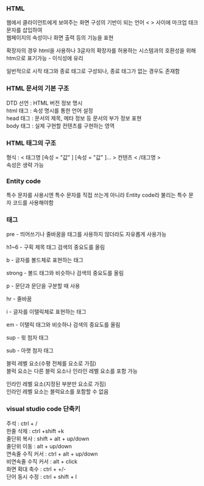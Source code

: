 ### HTML
웹에서 클라이언트에게 보여주는 화면 구성의 기반이 되는 언어 < > 사이에 마크업 태크문자를 삽입하여  
웹페이지의 속성이나 화면 출력 등의 기능을 표현  
  
확장자의 경우 html을 사용하나 3글자의 확장자를 허용하는 시스템과의 호환성을 위해 htm으로 표기가능 - 이식성에 유리  

일반적으로 시작 태그와 종료 태그로 구성되나, 종료 태그가 없는 경우도 존재함

### HTML 문서의 기본 구조

DTD 선언 : HTML 버전 정보 명시  
html 태그 : 속성 명시를 통한 언어 설정  
head 태그 : 문서의 제목, 메타 정보 등 문서의 부가 정보 표현  
body 태그 : 실제 구현할 컨텐츠를 구현하는 영역  

### HTML 태그의 구조

형식 : < 태그명 [속성 = "값" ] [속성 = "값" ]... >     컨텐츠      < /태그명 >  
속성은 생략 가능  

### Entity code

특수 문자를 사용시엔 특수 문자를 직접 쓰는게 아니라 Entity code라 불리는 특수 문자 코드를 사용해야함  

### 태그

pre - 띄어쓰기나 줄바꿈을 태그를 사용하지 않더라도 자유롭게 사용가능  

h1~6 - 구획 제목 태그 검색의 중요도를 올림

b - 글자를 볼드체로 표현하는 태그 

strong - 볼드 태그와 비슷하나 검색의 중요도를 올림  

p - 문단과 문단을 구분할 때 사용  

hr - 줄바꿈  

i - 글자를 이탤릭체로 표현하는 태그  

em - 이탤릭 태그와 비슷하나 검색의 중요도를 올림  

sup - 윗 첨자 태그  

sub - 아랫 첨자 태그

블럭 레벨 요소(수평 전체를 요소로 가짐)  
블럭 요소는 다른 블럭 요소나 인라인 레벨 요소를 포함 가능  

인라인 레벨 요소(지정된 부분만 요소로 가짐)  
인라인 레벨 요소는 블럭요소를 포함할 수 없음  

### visual studio code 단축키

주석 : ctrl + /  
한줄 삭제 : ctrl +shift +k  
줄단위 복사 : shift + alt + up/down  
줄단위 이동 : alt + up/down   
연속줄 수직 커서 : ctrl + alt + up/down  
비연속줄 수직 커서 : alt + click  
화면 확대 축수 : ctrl + +/-  
단어 동시 수정 : ctrl + shift + l
